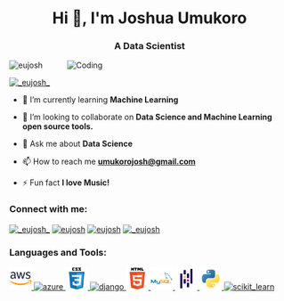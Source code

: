 <h1 align="center">Hi 👋, I'm Joshua Umukoro</h1>
<h3 align="center">A Data Scientist</h3>
<img align="right" alt="Coding" width="400" src="https://media4.giphy.com/media/3oKIPEqDGUULpEU0aQ/giphy.gif?cid=790b7611c0e970633a8e8e48d33b6245fa60fb74e2eb05e6&rid=giphy.gif&ct=g">


<p align="left"> <img src="https://komarev.com/ghpvc/?username=eujosh&label=Profile%20views&color=0e75b6&style=flat" alt="eujosh" /> </p>

<p align="left"> <a href="https://twitter.com/_eujosh_" target="blank"><img src="https://img.shields.io/twitter/follow/_eujosh_?logo=twitter&style=for-the-badge" alt="_eujosh_" /></a> </p>

- 🌱 I’m currently learning **Machine Learning**

- 👯 I’m looking to collaborate on **Data Science and Machine Learning open source tools.**

- 💬 Ask me about **Data Science**

- 📫 How to reach me **umukorojosh@gmail.com**

- ⚡ Fun fact **I love Music!**

<h3 align="left">Connect with me:</h3>
<p align="left">
<a href="https://twitter.com/_eujosh_" target="blank"><img align="center" src="https://raw.githubusercontent.com/rahuldkjain/github-profile-readme-generator/master/src/images/icons/Social/twitter.svg" alt="_eujosh_" height="30" width="40" /></a>
<a href="https://linkedin.com/in/eujosh" target="blank"><img align="center" src="https://raw.githubusercontent.com/rahuldkjain/github-profile-readme-generator/master/src/images/icons/Social/linked-in-alt.svg" alt="eujosh" height="30" width="40" /></a>
<a href="https://kaggle.com/eujosh" target="blank"><img align="center" src="https://raw.githubusercontent.com/rahuldkjain/github-profile-readme-generator/master/src/images/icons/Social/kaggle.svg" alt="eujosh" height="30" width="40" /></a>
<a href="https://instagram.com/_eujosh" target="blank"><img align="center" src="https://raw.githubusercontent.com/rahuldkjain/github-profile-readme-generator/master/src/images/icons/Social/instagram.svg" alt="_eujosh" height="30" width="40" /></a>
</p>

<h3 align="left">Languages and Tools:</h3>
<p align="left"> <a href="https://aws.amazon.com" target="_blank" rel="noreferrer"> <img src="https://raw.githubusercontent.com/devicons/devicon/master/icons/amazonwebservices/amazonwebservices-original-wordmark.svg" alt="aws" width="40" height="40"/> </a> <a href="https://azure.microsoft.com/en-in/" target="_blank" rel="noreferrer"> <img src="https://www.vectorlogo.zone/logos/microsoft_azure/microsoft_azure-icon.svg" alt="azure" width="40" height="40"/> </a> <a href="https://www.w3schools.com/css/" target="_blank" rel="noreferrer"> <img src="https://raw.githubusercontent.com/devicons/devicon/master/icons/css3/css3-original-wordmark.svg" alt="css3" width="40" height="40"/> </a> <a href="https://www.djangoproject.com/" target="_blank" rel="noreferrer"> <img src="https://cdn.worldvectorlogo.com/logos/django.svg" alt="django" width="40" height="40"/> </a> <a href="https://www.w3.org/html/" target="_blank" rel="noreferrer"> <img src="https://raw.githubusercontent.com/devicons/devicon/master/icons/html5/html5-original-wordmark.svg" alt="html5" width="40" height="40"/> </a> <a href="https://www.mysql.com/" target="_blank" rel="noreferrer"> <img src="https://raw.githubusercontent.com/devicons/devicon/master/icons/mysql/mysql-original-wordmark.svg" alt="mysql" width="40" height="40"/> </a> <a href="https://pandas.pydata.org/" target="_blank" rel="noreferrer"> <img src="https://raw.githubusercontent.com/devicons/devicon/2ae2a900d2f041da66e950e4d48052658d850630/icons/pandas/pandas-original.svg" alt="pandas" width="40" height="40"/> </a> <a href="https://www.python.org" target="_blank" rel="noreferrer"> <img src="https://raw.githubusercontent.com/devicons/devicon/master/icons/python/python-original.svg" alt="python" width="40" height="40"/> </a> <a href="https://scikit-learn.org/" target="_blank" rel="noreferrer"> <img src="https://upload.wikimedia.org/wikipedia/commons/0/05/Scikit_learn_logo_small.svg" alt="scikit_learn" width="40" height="40"/> </a> </p>

